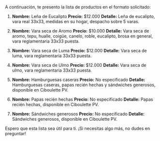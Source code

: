 A continuación, te presento la lista de productos en el formato solicitado:

1. **Nombre:** Leña de Eucalipto
   **Precio:** $12.000
   **Detalle:** Leña de eucalipto, vara real 33x33, medidas en su hogar, despacho sobre 5 varas.

2. **Nombre:** Vara seca de Aromo
   **Precio:** $10.000
   **Detalle:** Vara seca de aromo, tepu, hualle, coigüe, canelo, roble, eucalipto, brosa en general, vara reglamentaria 33x33 puesta.

3. **Nombre:** Vara seca de Luma
   **Precio:** $12.000
   **Detalle:** Vara seca de luma, vara reglamentaria 33x33 puesta.

4. **Nombre:** Vara seca de Ulmo
   **Precio:** $12.000
   **Detalle:** Vara seca de ulmo, vara reglamentaria 33x33 puesta.

5. **Nombre:** Hamburguesas caseras
   **Precio:** No especificado
   **Detalle:** Hamburguesas caseras, papas recién hechas y sándwiches generosos, disponible en Ciboulette PV.

6. **Nombre:** Papas recién hechas
   **Precio:** No especificado
   **Detalle:** Papas recién hechas, disponible en Ciboulette PV.

7. **Nombre:** Sándwiches generosos
   **Precio:** No especificado
   **Detalle:** Sándwiches generosos, disponible en Ciboulette PV.

Espero que esta lista sea útil para ti. ¡Si necesitas algo más, no dudes en preguntar!

